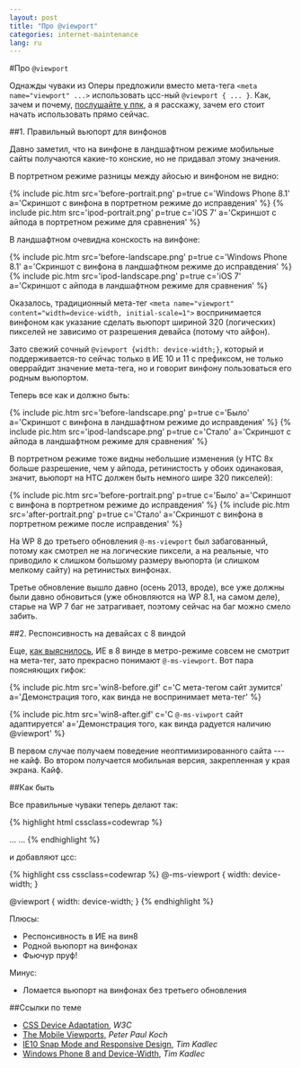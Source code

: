 ```yaml
---
layout: post
title: "Про @viewport"
categories: internet-maintenance
lang: ru
---
```


#Про `@viewport`

Однажды чуваки из Оперы предложили вместо мета-тега `<meta name="viewport" ...>` использовать цсс-ный `@viewport { ... }`. Как, зачем и почему, [послушайте у ппк](https://vimeo.com/100523275), а я расскажу, зачем его стоит начать использовать прямо сейчас.

##1. Правильный вьюпорт для винфонов

Давно заметил, что на винфоне в ландшафтном режиме мобильные сайты получаются какие-то конские, но не придавал этому значения.

В портретном режиме разницы между айосью и винфоном не видно:

<div class="gallery">
{% include pic.htm src='before-portrait.png' p=true c='Windows Phone 8.1' a='Скриншот с винфона в портретном режиме до исправдения' %}
{% include pic.htm src='ipod-portrait.png' p=true c='iOS 7' a='Скриншот с айпода в портретном режиме для сравнения' %}
</div>

В ландшафтном очевидна конскость на винфоне:

<div class="gallery">
{% include pic.htm src='before-landscape.png' p=true c='Windows Phone 8.1' a='Скриншот с винфона в ландшафтном режиме до исправдения' %}
{% include pic.htm src='ipod-landscape.png' p=true c='iOS 7' a='Скриншот с айпода в ландшафтном режиме для сравнения' %}
</div>

Оказалось, традиционный мета-тег `<meta name="viewport" content="width=device-width, initial-scale=1">` воспринимается винфоном как указание сделать вьюпорт шириной 320 (логических) пикселей не зависимо от разрешения девайса (потому что айфон).

Зато свежий сочный `@viewport {width: device-width;}`, который и поддерживается-то сейчас только в ИЕ 10 и 11 с префиксом, не только оверрайдит значение мета-тега, но и говорит винфону пользоваться его родным вьюпортом.

Теперь все как и должно быть:

<div class="gallery">
{% include pic.htm src='before-landscape.png' p=true c='Было' a='Скриншот с винфона в ландшафтном режиме до исправдения' %}
{% include pic.htm src='ipod-landscape.png' p=true c='Стало' a='Скриншот с айпода в ландшафтном режиме для сравнения' %}
</div>

В портретном режиме тоже видны небольшие изменения (у HTC 8x больше разрешение, чем у айпода, ретинистость у обоих одинаковая, значит, вьюпорт на HTC должен быть немного шире 320 пикселей):

<div class="gallery">
{% include pic.htm src='before-portrait.png' p=true c='Было' a='Скриншот с винфона в портретном режиме до исправдения' %}
{% include pic.htm src='after-portrait.png' p=true c='Стало' a='Скриншот с винфона в портретном режиме после исправдения' %}
</div>

На WP 8 до третьего обновления `@-ms-viewport` был забагованный, потому как смотрел не на логические пиксели, а на реальные, что приводило к слишком большому размеру вьюпорта (и слишком мелкому сайту) на ретинистых винфонах.

Третье обновление вышло давно (осень 2013, вроде), все уже должны были давно обновиться (уже обновляются на WP 8.1, на самом деле), старье на WP 7 баг не затрагивает, поэтому сейчас на баг можно смело забить.

##2. Респонсивность на девайсах с 8 виндой

Еще, [как выяснилось](http://timkadlec.com/2013/01/windows-phone-8-and-device-width/), ИЕ в 8 винде в метро-режиме совсем не смотрит на мета-тег, зато прекрасно понимают `@-ms-viewport`. Вот пара поясняющих гифок:

{% include pic.htm src='win8-before.gif' c='С мета-тегом сайт зумится' a='Демонстрация того, как винда не воспринимает мета-тег' %}

{% include pic.htm src='win8-after.gif' c='С <code>@-ms-viwport</code> сайт адаптируется' a='Демонстрация того, как винда радуется наличию @viewport' %}

В первом случае получаем поведение неоптимизированного сайта --- не кайф. Во втором получается мобильная версия, закрепленная у края экрана. Кайф.

##Как быть

Все правильные чуваки теперь делают так:

{% highlight html cssclass=codewrap %}
<head>
    ...
    <meta name="viewport" content="width=device-width, initial-scale=1">
    ...
</head>
{% endhighlight %}

и добавляют цсс:

{% highlight css cssclass=codewrap %}
@-ms-viewport {
    width: device-width;
}

@viewport {
    width: device-width;
}
{% endhighlight %}

Плюсы:

- Респонсивность в ИЕ на вин8
- Родной вьюпорт на винфонах
- Фьючур пруф!

Минус:

- Ломается вьюпорт на винфонах без третьего обновления

##Ссылки по теме

- [CSS Device Adaptation](http://dev.w3.org/csswg/css-device-adapt/), *W3C*
- [The Mobile Viewports](https://vimeo.com/100523275), *Peter Paul Koch*
- [IE10 Snap Mode and Responsive Design](http://timkadlec.com/2012/10/ie10-snap-mode-and-responsive-design/), *Tim Kadlec*
- [Windows Phone 8 and Device-Width](http://timkadlec.com/2013/01/windows-phone-8-and-device-width/), *Tim Kadlec*
